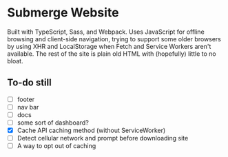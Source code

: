 # Submerge Website

Built with TypeScript, Sass, and Webpack. Uses JavaScript for offline browsing
and client-side navigation, trying to support some older browsers by using XHR
and LocalStorage when Fetch and Service Workers aren't available. The rest of
the site is plain old HTML with (hopefully) little to no bloat.

## To-do still

- [ ] footer
- [ ] nav bar
- [ ] docs
- [ ] some sort of dashboard?
- [x] Cache API caching method (without ServiceWorker)
- [ ] Detect cellular network and prompt before downloading site
- [ ] A way to opt out of caching
